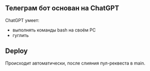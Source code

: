 ## Телеграм бот основан на ChatGPT

ChatGPT умеет:
* выполнять команды bash на своём PC
* гуглить

## Deploy

Происходит автоматически, после слияния пул-реквеста в main.
